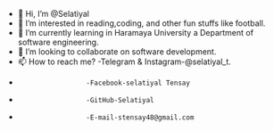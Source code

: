 - 👋 Hi, I’m @Selatiyal
- 👀 I’m interested in reading,coding, and other fun stuffs like football.
- 🌱 I’m currently learning in Haramaya University a Department of software engineering.
- 💞️ I’m looking to collaborate on software development.
- 📫 How to reach me? -Telegram & Instagram-@selatiyal_t.
-                      -Facebook-selatiyal Tensay
-                      -GitHub-Selatiyal
-                      -E-mail-stensay48@gmail.com

<!---
Selatiyal/Selatiyal is a ✨ special ✨ repository because its `README.md` (this file) appears on your GitHub profile.
You can click the Preview link to take a look at your changes.
--->
